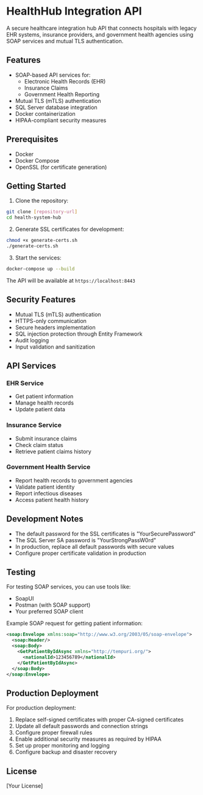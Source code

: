 # HealthHub Integration API

A secure healthcare integration hub API that connects hospitals with legacy EHR systems, insurance providers, and government health agencies using SOAP services and mutual TLS authentication.

## Features

- SOAP-based API services for:
  - Electronic Health Records (EHR)
  - Insurance Claims
  - Government Health Reporting
- Mutual TLS (mTLS) authentication
- SQL Server database integration
- Docker containerization
- HIPAA-compliant security measures

## Prerequisites

- Docker
- Docker Compose
- OpenSSL (for certificate generation)

## Getting Started

1. Clone the repository:
```bash
git clone [repository-url]
cd health-system-hub
```

2. Generate SSL certificates for development:
```bash
chmod +x generate-certs.sh
./generate-certs.sh
```

3. Start the services:
```bash
docker-compose up --build
```

The API will be available at `https://localhost:8443`

## Security Features

- Mutual TLS (mTLS) authentication
- HTTPS-only communication
- Secure headers implementation
- SQL injection protection through Entity Framework
- Audit logging
- Input validation and sanitization

## API Services

### EHR Service
- Get patient information
- Manage health records
- Update patient data

### Insurance Service
- Submit insurance claims
- Check claim status
- Retrieve patient claims history

### Government Health Service
- Report health records to government agencies
- Validate patient identity
- Report infectious diseases
- Access patient health history

## Development Notes

- The default password for the SSL certificates is "YourSecurePassword"
- The SQL Server SA password is "YourStrongPassW0rd"
- In production, replace all default passwords with secure values
- Configure proper certificate validation in production

## Testing

For testing SOAP services, you can use tools like:
- SoapUI
- Postman (with SOAP support)
- Your preferred SOAP client

Example SOAP request for getting patient information:
```xml
<soap:Envelope xmlns:soap="http://www.w3.org/2003/05/soap-envelope">
  <soap:Header/>
  <soap:Body>
    <GetPatientByIdAsync xmlns="http://tempuri.org/">
      <nationalId>123456789</nationalId>
    </GetPatientByIdAsync>
  </soap:Body>
</soap:Envelope>
```

## Production Deployment

For production deployment:
1. Replace self-signed certificates with proper CA-signed certificates
2. Update all default passwords and connection strings
3. Configure proper firewall rules
4. Enable additional security measures as required by HIPAA
5. Set up proper monitoring and logging
6. Configure backup and disaster recovery

## License

[Your License] 